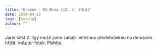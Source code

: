 ```yaml
---
title: "Draken - MS Brno (12. 4. 2014)"
date: 2014-04-12
tags: [hazena]
author: ""
---
```


Jarní část 2. ligy mužů jsme zahájili vítěznou předehrávkou na domácím hřišti. /nAutor fotek: Plohba
